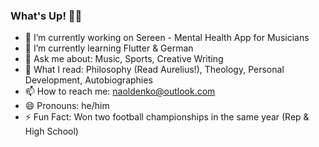 ### What's Up! ✌🏽
- 🔭 I’m currently working on Sereen - Mental Health App for Musicians
- 🌱 I’m currently learning Flutter & German
- 💬 Ask me about: Music, Sports, Creative Writing
- 📖 What I read: Philosophy (Read Aurelius!), Theology, Personal Development, Autobiographies
- 📫 How to reach me: naoldenko@outlook.com
- 😄 Pronouns: he/him
- ⚡ Fun Fact: Won two football championships in the same year (Rep & High School)
